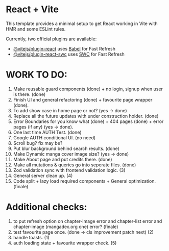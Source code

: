 # React + Vite

This template provides a minimal setup to get React working in Vite with HMR and some ESLint rules.

Currently, two official plugins are available:

- [@vitejs/plugin-react](https://github.com/vitejs/vite-plugin-react/blob/main/packages/plugin-react/README.md) uses [Babel](https://babeljs.io/) for Fast Refresh
- [@vitejs/plugin-react-swc](https://github.com/vitejs/vite-plugin-react-swc) uses [SWC](https://swc.rs/) for Fast Refresh

# WORK TO DO:

1. Make reusable guard components (done) + no login, signup when user is there. (done)
2. Finish UI and general refactoring (done) + favourite page wrapper (done).
3. To add show case in home page or not? (yes -> done)
4. Replace all the future updates with under construction holder. (done)
5. Error Boundaries for you know what (done) + 404 pages (done) + error pages (if any) (yes -> done).
6. One last time AUTH Test. (done)
7. Google AUTH conditional UI. (no need)
8. Scroll bug? fix may be?
9. Put blur background behind search results. (done)
10. Make Dynamic manga cover image size? (yes -> done)
11. Make About page and put credits there. (done)
12. Make all mutations & queries go into seperate files. (done)
13. Zod validation sync with frontend validation logic. (3)
14. General server clean up. (4)
15. Code split + lazy load required components + General optimization. (finale)

# Additional checks:

1. to put refresh option on chapter-image error and chapter-list error and chapter-image (mangadex.org one) error? (finale)
2. test favourite page once. (done -> cls improvement patch next) (2)
3. handle toasts. (1)
4. auth loading state + favourite wrapper check. (5)
